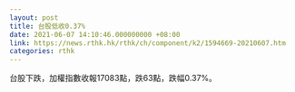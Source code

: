 ```yaml
---
layout: post
title: 台股低收0.37%
date: 2021-06-07 14:10:46.000000000 +08:00
link: https://news.rthk.hk/rthk/ch/component/k2/1594669-20210607.htm
categories: rthk
---
```


台股下跌，加權指數收報17083點，跌63點，跌幅0.37%。
